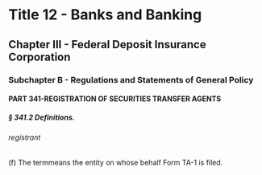 
# Title 12 - Banks and Banking
## Chapter III - Federal Deposit Insurance Corporation
### Subchapter B - Regulations and Statements of General Policy
#### PART 341-REGISTRATION OF SECURITIES TRANSFER AGENTS
##### § 341.2 Definitions.
###### registrant

(f) The termmeans the entity on whose behalf Form TA-1 is filed.
